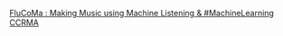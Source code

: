 [FluCoMa : Making Music using Machine Listening & #MachineLearning   CCRMA](https://qi.tc/qi/113187)